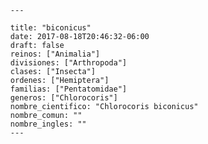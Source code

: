 
      ---

      title: "biconicus"
      date: 2017-08-18T20:46:32-06:00
      draft: false
      reinos: ["Animalia"]
      divisiones: ["Arthropoda"]
      clases: ["Insecta"]
      ordenes: ["Hemiptera"]
      familias: ["Pentatomidae"]
      generos: ["Chlorocoris"]
      nombre_cientifico: "Chlorocoris biconicus"
      nombre_comun: ""
      nombre_ingles: ""
      ---

      